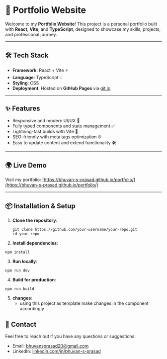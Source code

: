 # 🚀 Portfolio Website

Welcome to my **Portfolio Website**! This project is a personal portfolio built with **React**, **Vite**, and **TypeScript**, designed to showcase my skills, projects, and professional journey.

---

## 🛠️ Tech Stack

- **Framework**: React + Vite ⚡
- **Language**: TypeScript 💡
- **Styling**: CSS
- **Deployment**: Hosted on **GitHub Pages** via [git.io](https://git.io)

---

## ✨ Features

- Responsive and modern UI/UX 🎨
- Fully typed components and state management ✅
- Lightning-fast builds with Vite 🚀
- SEO-friendly with meta tags optimization 🌐
- Easy to update content and extend functionality 🛠️

---

## 🌍 Live Demo

Visit my portfolio: [https://bhuvan-s-prasad.github.io/portfolio/](https://bhuvan-s-prasad.github.io/portfolio/)

---

## 📦 Installation & Setup

1. **Clone the repository**:
   ```
   git clone https://github.com/your-username/your-repo.git
   cd your-repo
   ```
2. **Install dependencies**:

```
npm install
```

3. **Run locally**:

```
npm run dev
```

4. **Build for production**:

```
npm run build
```
5. **changes**:
   - using this project as template make changes in the component accordingly

## 📧 Contact

Feel free to reach out if you have any questions or suggestions:

- Email: bhuvansprasad20@gmail.com
- LinkedIn: [linkedin.com/in/bhuvan-s-prasad](https://www.linkedin.com/in/bhuvan-s-prasad/)
